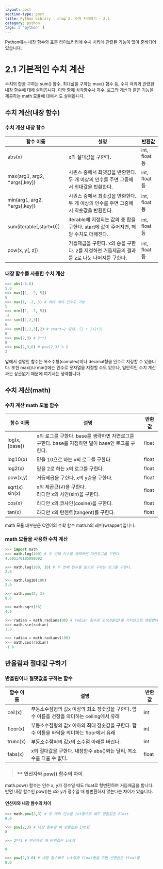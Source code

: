 ```yaml
---
layout: post
section-type: post
title: Python Library - chap 2. 수치 처리하기 - 2.1
category: python
tags: [ 'python' ]
---
```

Python에는 내장 함수와 표준 라이브러리에 수치 처리에 관련된 기능이 많이 준비되어 있습니다.

# 2.1 기본적인 수치 계산

수치의 합을 구하는 sum() 함수, 최대삾을 구하는 max() 함수 등, 수치 처리와 관련된 내장 함수에 대해 살펴봅니다. 이와 함께 삼각함수나 지수, 로그의 계산과 같은 기능을 제공하는 math 모듈에 대해서 도 살펴봅니다.

## 수치 계산(내장 함수)

### 수치 계산 내장 함수

함수 이름 | 설명 | 반환값
---|---|---
abs(x) | x의 절대값을 구한다. | int, float 등
max(arg1, arg2, \*args[,key]) | 시퀀스 중에서 최댓값을 반환한다. 두 개 이상의 인수를 주면 그중에서 최대값을 반환한다. | int, float 등
min(arg1, arg2, \*args[,key]) | 시퀀스 중에서 최솟값을 반환한다. 두 개 이상의 인수를 주면 그중에서 최솟값을 반환한다. | int, float 등
sum(iterable[,start=0]) | iterable에 지정되는 값의 총 합을 구한다. start에 값이 주어지면, 해당 수치도 더해진다. | int, float 등
pow(x, y[, z]) | 거듭제곱을 구한다. x의 승을 구한다. z를 지정하면 거듭제곱의 결과를 z로 나눈 나머지를 구한다. | int, float 등

### 내장 함수를 사용한 수치 계산

```python
>>> abs(-5.0)
5.0
>>> max([1, -2, 5])
5
>>> max(1, -2, 5) # 여러 개의 인수도 가능
5
>>> min([1, -2, 5])
-2
>>> sum([1,2,3])
6
>>> sum([1,2,3],2) # start=2 일때. (2 + 1+2+3)
8
>>> pow(2,3) # 2**3
8
>>> pow(2,3,6) # pow(2,3) % 6
2
```

앞에서 설명한 함수는 복소수형(complex)이나 decimal형을 인수로 지정할 수 있습니다. 또한 max()나 min()에는 인수로 문자열을 지정할 수도 있으나, 일반적인 수치 계산과는 상관없기 때문에 여기서는 생략합니다.

## 수치 계산(math)

### 수치 계산 math 모듈 함수

함수 이름 | 설명 | 반환값
---|---|---
log(x,[base]) | x의 로그를 구한다. base를 생략하면 자연로그를 구한다. base를 지정하면 밑이 base인 로그를 구한다. | float
log10(x) | 밑을 10으로 하는 x의 로그를 구한다. | float
log2(x) | 밑을 2로 하는 x의 로그를 구한다. | float
pow(x,y) | 거듭제곱을 구한다. x의 y승을 구한다. | float
sqrt(x) <br> sin(x) | x의 제곱근(√)을 구한다. <br> 라디안 x의 사인(sin)을 구한다. | float
cos(x) | 라디안 x의 코사인(cosine)을 구한다. | float
tan(x) | 라디안 x의 탄젠트(tangent)를 구한다. | float

math 모듈 대부분은 C언어의 수학 함수 math.h의 래퍼(wrapper)입니다.


### math 모듈을 사용한 수치 계산

```python
>>> import math
>>> math.log(100) # 두 번째 인수를 생략하면 자연로그를 구한다.
4.605170185988092

>>> math.log(100, 10) # 두 번째 인수를 밑으로 구하는 로그를 구한다.
2.0

>>> math.log10(100)
2.0

>>> math.pow(2, 3)
8.0

>>> math.sqrt(16)
4.0

>>> radian = math.radians(90) # radian 함수로 도(60분법)를 라디안으로 변환한다.
>>> math.sin(radian)
1.0

>>> radian = math.radians(180)
>>> math.cos(radian)
-1.0
```

## 반올림과 절대값 구하기

### 반올림이나 절댓값을 구하는 함수

함수 이름 | 설명 | 반환값
---|---|---
ceil(x) | 부동소수점형의 값x 이상의 최소 정숫값을 구한다. 함수 이름을 천장을 의미하는 ceiling에서 유래 |int
floor(x) | 부동소수점형의 값x 이하의 최대 정숫값을 구한다. 함수 이름을 바닥을 의미하는 floor에서 유래 | int
trunc(x) | 부동소수점혀의 값x의 소수점 아래를 버린다. | int
fabs(x) | x의 절대값을 구한다. 내장함수 abs()와는 달리, 복소수를 다룰 수 없다. | float


> ### \** 연산자와 pow() 함수의 차이
math.pow() 함수는 인수 x, y가 정수일 때도 float로 형변환하여 거듭제곱을 합니다. 반면 내장 함수인 pow()는 x와 y가 정수일 때 형변환하지 않는다는 차이가 있습니다.

>
#### 연산자와 내장 함수의 차이

```python
>>> math.pow(2,3) # 두 개의 인수를 int형으로 해도 반환값은 float
8.0

>>> pow(2,3) # 내장 함수일 때 반환값은 int형
8

>>> 2**3 # 연산자일 때 반환값은 int형

8

>>> pow(2,3.0) # 내장 함수라도 int형과 float형을 주면 반환값은 float형
8.0
```
